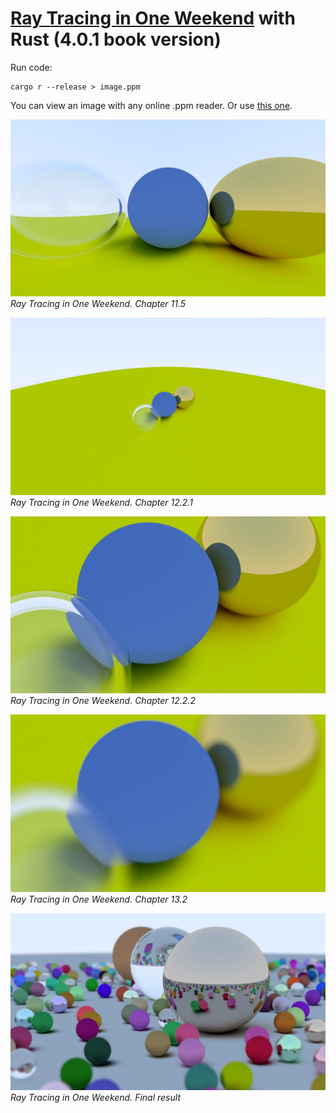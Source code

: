 # [Ray Tracing in One Weekend](https://raytracing.github.io/books/RayTracingInOneWeekend.html) with Rust (4.0.1 book version)

Run code:
```
cargo r --release > image.ppm
```

You can view an image with any online .ppm reader. Or use [this one](https://www.cs.rhodes.edu/welshc/COMP141_F16/ppmReader.html).

![](./docs/assets/rt-in-one-week-11.5.png)
*Ray Tracing in One Weekend. Chapter 11.5*

![](./docs/assets/rt-in-one-week-12.2.1.png)
*Ray Tracing in One Weekend. Chapter 12.2.1*

![](./docs/assets/rt-in-one-week-12.2.2.png)
*Ray Tracing in One Weekend. Chapter 12.2.2*

![](./docs/assets/rt-in-one-week-13.2.png)
*Ray Tracing in One Weekend. Chapter 13.2*

![](./docs/assets/rt-in-one-week-final.png)
*Ray Tracing in One Weekend. Final result*
